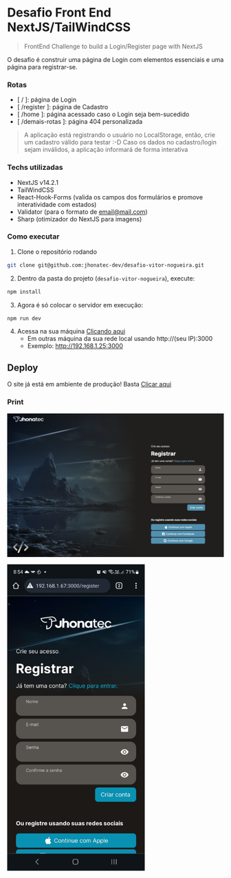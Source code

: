 # Desafio Front End NextJS/TailWindCSS

> FrontEnd Challenge to build a Login/Register page with NextJS

O desafio é construir uma página de Login com elementos essenciais e uma página para registrar-se.

### Rotas

- [ / ]: página de Login
- [ /register ]: página de Cadastro
- [ /home ]: página acessado caso o Login seja bem-sucedido
- [ /demais-rotas ]: página 404 personalizada

> A aplicação está registrando o usuário no LocalStorage, então, crie um cadastro válido para testar :-D
> Caso os dados no cadastro/login sejam inválidos, a aplicação informará de forma interativa

### Techs utilizadas

- NextJS v14.2.1
- TailWindCSS
- React-Hook-Forms (valida os campos dos formulários e promove interatividade com estados)
- Validator (para o formato de email@mail.com)
- Sharp (otimizador do NextJS para imagens)

### Como executar

1. Clone o repositório rodando

```bash
git clone git@github.com:jhonatec-dev/desafio-vitor-nogueira.git
```

2. Dentro da pasta do projeto (`desafio-vitor-nogueira`), execute:

```bash
npm install
```

3. Agora é só colocar o servidor em execução:

```bash
npm run dev
```

4. Acessa na sua máquina [Clicando aqui](http://localhost:3000 "LocalHost:3000")
    - Em outras máquina da sua rede local usando http://(seu IP):3000
    - Exemplo: http://192.168.1.25:3000

## Deploy
O site já está em ambiente de produção! Basta [Clicar aqui](https://desafio.jhonatec.dev "Desafio Jhonatec")

### Print

![Print 1](print.png)

<img src='print-2.png' width='320px'/>